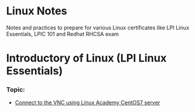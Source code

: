 # Linux Notes
Notes and practices to prepare for various Linux certificates like LPI Linux Essentials, LPIC 101 and Redhat RHCSA exam

# Introductory of Linux (LPI Linux Essentials)

### Topic:

* [Connect to the VNC using Linux Academy CentOS7 server](https://linuxacademy.com/cp/courses/lesson/course/322/lesson/2/completed/1/module/38)

